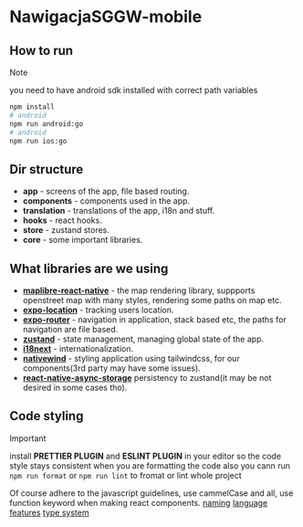 # NawigacjaSGGW-mobile

## How to run

> [!NOTE]
> you need to have android sdk installed with correct path variables

```bash
npm install
# android
npm run android:go
# android
npm run ios:go

```

## Dir structure

- **app** - screens of the app, file based routing.
- **components** - components used in the app.
- **translation** - translations of the app, i18n and stuff.
- **hooks** - react hooks.
- **store** - zustand stores.
- **core** - some important libraries.

## What libraries are we using

- [**maplibre-react-native**](https://github.com/maplibre/maplibre-react-native) - the map rendering library, suppports openstreet map with many styles, rendering some paths on map etc.
- [**expo-location**](https://docs.expo.dev/versions/latest/sdk/location/) - tracking users location.
- [**expo-router**](https://docs.expo.dev/router/introduction/) - navigation in application, stack based etc, the paths for navigation are file based.
- [**zustand**](https://github.com/pmndrs/zustand) - state management, managing global state of the app.
- [**i18next**](https://www.i18next.com/) - internationalization.
- [**nativewind**](https://www.nativewind.dev/) - styling application using tailwindcss, for our components(3rd party may have some issues).
- [**react-native-async-storage**](https://github.com/react-native-async-storage/async-storage) persistency to zustand(it may be not desired in some cases tho).

## Code styling

> [!IMPORTANT]
> install **PRETTIER PLUGIN** and **ESLINT PLUGIN** in your editor so the code style stays consistent when you are formatting the code
> also you cann run `npm run format` or `npm run lint` to fromat or lint whole project

Of course adhere to the javascript guidelines, use cammelCase and all,
use function keyword when making react components.
[naming](https://google.github.io/styleguide/tsguide.html#naming)
[language features](https://google.github.io/styleguide/tsguide.html#language-features)
[type system](https://google.github.io/styleguide/tsguide.html#type-system)
